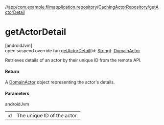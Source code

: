 //[app](../../../index.md)/[com.example.filmapplication.repository](../index.md)/[CachingActorRepository](index.md)/[getActorDetail](get-actor-detail.md)

# getActorDetail

[androidJvm]\
open suspend override fun [getActorDetail](get-actor-detail.md)(id: [String](https://kotlinlang.org/api/latest/jvm/stdlib/kotlin/-string/index.html)): [DomainActor](../../com.example.filmapplication.domain/-domain-actor/index.md)

Retrieves details of an actor by their unique ID from the remote API.

#### Return

A [DomainActor](../../com.example.filmapplication.domain/-domain-actor/index.md) object representing the actor's details.

#### Parameters

androidJvm

| | |
|---|---|
| id | The unique ID of the actor. |
